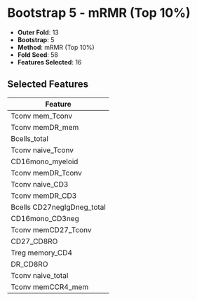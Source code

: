 # Bootstrap 5 - mRMR (Top 10%)

- **Outer Fold**: 13
- **Bootstrap**: 5
- **Method**: mRMR (Top 10%)
- **Fold Seed**: 58
- **Features Selected**: 16

## Selected Features

| Feature |
|---------|
| Tconv mem_Tconv |
| Tconv memDR_mem |
| Bcells_total |
| Tconv naive_Tconv |
| CD16mono_myeloid |
| Tconv memDR_Tconv |
| Tconv naive_CD3 |
| Tconv memDR_CD3 |
| Bcells CD27negIgDneg_total |
| CD16mono_CD3neg |
| Tconv memCD27_Tconv |
| CD27_CD8RO |
| Treg memory_CD4 |
| DR_CD8RO |
| Tconv naive_total |
| Tconv memCCR4_mem |
